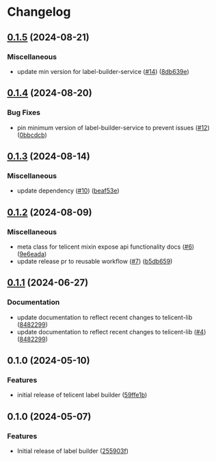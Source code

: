 # Changelog

## [0.1.5](https://github.com/telicent-oss/label-builder/compare/v0.1.4...v0.1.5) (2024-08-21)


### Miscellaneous

* update min version for label-builder-service ([#14](https://github.com/telicent-oss/label-builder/issues/14)) ([8db639e](https://github.com/telicent-oss/label-builder/commit/8db639ec53ae666299965db610a168408e573842))

## [0.1.4](https://github.com/telicent-oss/label-builder/compare/v0.1.3...v0.1.4) (2024-08-20)


### Bug Fixes

* pin minimum version of label-builder-service to prevent issues ([#12](https://github.com/telicent-oss/label-builder/issues/12)) ([0bbcdcb](https://github.com/telicent-oss/label-builder/commit/0bbcdcb802d26176ed88c0995da87ece268be60b))

## [0.1.3](https://github.com/telicent-oss/label-builder/compare/v0.1.2...v0.1.3) (2024-08-14)


### Miscellaneous

* update dependency ([#10](https://github.com/telicent-oss/label-builder/issues/10)) ([beaf53e](https://github.com/telicent-oss/label-builder/commit/beaf53ed34042f7ff70ffd0161e34536f43d9162))

## [0.1.2](https://github.com/telicent-oss/label-builder/compare/v0.1.1...v0.1.2) (2024-08-09)


### Miscellaneous

* meta class for telicent mixin expose api functionality docs ([#6](https://github.com/telicent-oss/label-builder/issues/6)) ([9e6eada](https://github.com/telicent-oss/label-builder/commit/9e6eadaae178b14b45b0da9143b84e52a0584aa1))
* update release pr to reusable workflow ([#7](https://github.com/telicent-oss/label-builder/issues/7)) ([b5db659](https://github.com/telicent-oss/label-builder/commit/b5db659b1663c9cfe96084a2a4f577e34ada5fda))

## [0.1.1](https://github.com/telicent-oss/label-builder/compare/v0.1.0...v0.1.1) (2024-06-27)


### Documentation

* update documentation to reflect recent changes to telicent-lib ([8482299](https://github.com/telicent-oss/label-builder/commit/84822998a0445c672cb9f17742bfc963794948da))
* update documentation to reflect recent changes to telicent-lib ([#4](https://github.com/telicent-oss/label-builder/issues/4)) ([8482299](https://github.com/telicent-oss/label-builder/commit/84822998a0445c672cb9f17742bfc963794948da))

## 0.1.0 (2024-05-10)


### Features

* initial release of telicent label builder ([59ffe1b](https://github.com/telicent-oss/label-builder/commit/59ffe1bd54aae57ab62175e8065e0fc9e86bc4b2))

## 0.1.0 (2024-05-07)


### Features

* Initial release of label builder ([255903f](https://github.com/telicent-oss/label-builder/commit/255903f327573e7caf1f0f3b91cbf86aadf9e595))
